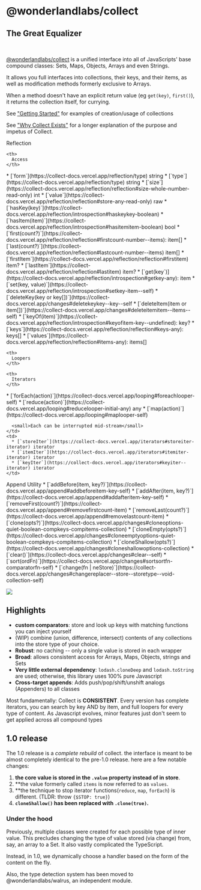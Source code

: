 
# @wonderlandlabs/collect
## The Great Equalizer
<br />


[@wonderlandlabs/collect]([https://www.npmjs.com/package/@wonderlandlabs/collect)
is a unified interface into all of JavaScripts' base compound classes: Sets, Maps,
Objects, Arrays and even Strings.

It allows you full interfaces into collections, their keys, and their items, as well
as modification methods formerly exclusive to Arrays.

When a method doesn't have an explicit return value (eg `get(key)`, `first()`), it
returns the collection itself, for currying.

See ["Getting Started"](https://collect-docs.vercel.app/get-started) for examples of creation/usage of collections

See ["Why Collect Exists"](https://collect-docs.vercel.app/why) for a longer explanation of the purpose and impetus of Collect.

<FeaturesTable>
  <thead>
  <tr>
    <th>
      Reflection
    </th>

    <th>
      Access
    </th>
  </tr>
  </thead>
  <tbody>
  <tr>
    <td>
      * [`form`](https://collect-docs.vercel.app/reflection/type) string
      * [`type`](https://collect-docs.vercel.app/reflection/type) string
      * [`size`](https://collect-docs.vercel.app/reflection/reflection#size-whole-number-read-only) int
      * [`value`](https://collect-docs.vercel.app/reflection/reflection#store-any-read-only) raw
      * [`hasKey(key)`](https://collect-docs.vercel.app/reflection/introspection#haskeykey-boolean)
      * [`hasItem(item)`](https://collect-docs.vercel.app/reflection/introspection#hasitemitem-boolean) bool
      * [`first(count?)`](https://collect-docs.vercel.app/reflection/reflection#firstcount-number--items): item[]
      * [`last(count?)`](https://collect-docs.vercel.app/reflection/reflection#lastcount-number--items) item[]
      * [`firstItem`](https://collect-docs.vercel.app/reflection/reflection#firstitem) item?
      * [`lastItem`](https://collect-docs.vercel.app/reflection/reflection#lastitem) item?
    </td>
    <td>
      * [`get(key`)](https://collect-docs.vercel.app/reflection/introspection#getkey-any): item
      * [`set(key, value)`](https://collect-docs.vercel.app/reflection/introspection#setkey-item--self)
      * [`deleteKey(key or key[])`](https://collect-docs.vercel.app/changes#deletekeykey--key--self
      * [`deleteItem(item or item[])`](https://collect-docs.vercel.app/changes#deleteitemitem--items--self)
      * [`keyOf(item)`](https://collect-docs.vercel.app/reflection/introspection#keyofitem-key--undefined): key?
      * [`keys`](https://collect-docs.vercel.app/reflection/reflection#keys-any): keys[]
      * [`values`](https://collect-docs.vercel.app/reflection/reflection#items-any): items[]
    </td>
  </tr>
  </tbody>
  <thead>
  <tr>

    <th>
      Loopers
    </th>

    <th>
      Iterators
    </th>
  </tr>
  </thead>
  <tbody>
  <tr>
    <td>
      * [`forEach(action)`](https://collect-docs.vercel.app/looping#foreachlooper-self)
      * [`reduce(action)`](https://collect-docs.vercel.app/looping#reducelooper-initial-any) any
      * [`map(action)`](https://collect-docs.vercel.app/looping#maplooper-self)

      <small>Each can be interrupted mid-stream</small>
    </td>
    <td>
      * [`storeIter`](https://collect-docs.vercel.app/iterators#storeiter-iterator) iterator
      * [`itemIter`](https://collect-docs.vercel.app/iterators#itemiter-iterator) iterator
      * [`keyIter`](https://collect-docs.vercel.app/iterators#keyiter--iterator) iterator
    </td>
  </tr>
  </tbody>

  <thead>
  <tr>
    <th>
      Append
    </th>
    <th>
      Utility
    </th>
  </tr>
  </thead>
  <tbody>
  <tr>
    <td>
      * [`addBefore(item, key?)`](https://collect-docs.vercel.app/append#addbeforeitem-key-self)
      * [`addAfter(item, key?)`](https://collect-docs.vercel.app/append#addafteritem-key-self)
      * [`removeFirst(count?)`](https://collect-docs.vercel.app/append#removefirstcount-item)
      * [`removeLast(count?)`](https://collect-docs.vercel.app/append#removelastcount-item)
    </td>
    <td>
      * [`clone(opts?)`](https://collect-docs.vercel.app/changes#cloneoptions-quiet-boolean-compkeys-compitems-collection)
      * [`cloneEmpty(opts?)`](https://collect-docs.vercel.app/changes#cloneemptyoptions-quiet-boolean-compkeys-compitems-collection)
      * [`cloneShallow(opts?)`](https://collect-docs.vercel.app/changes#cloneshallowoptions-collection)
      * [`clear()`](https://collect-docs.vercel.app/changes#clear--self)
      * [`sort(ordFn)`](https://collect-docs.vercel.app/changes#sortsortfn-comparatorfn-self)
      * [`change(fn | neStore)`](https://collect-docs.vercel.app/changes#changereplacer--store--storetype--void-collection-self)
    </td>
  </tr>
  </tbody>
</FeaturesTable>

![](https://collect-docs.vercel.app/public/robots_aff.png)

## Highlights

* **custom comparators**: store and look up keys with matching functions you can inject yourself
* (WIP) combine (union, difference, intersect) contents of any collections into the store type of your choice.
* **Robust**: no caching -- only a single value is stored in each wrapper
* **Broad**: allows consistent access for Arrays, Maps, Objects, strings and Sets
* **Very little external dependency**: `lodash.cloneDeep` and `lodash.toString` are used; otherwise, this library uses 100% pure Javascript
* **Cross-target appends**: Adds push/pop/shift/unshift analogs (Appenders) to all classes

Most fundamentally: Collect is **CONSISTENT**. Every version has complete iterators, you can search by key AND by item,
and full loopers for every type of content. As Javascript evolves, minor features just don't seem to get applied across all
compound types

## 1.0 release

The 1.0 release is a _complete rebuild_ of collect. the interface is meant to be almost completely identical
to the pre-1.0 release. here are a few notable changes:

1. **the core value is stored in the `.value` property instead of in store**. 
2. **the value formerly called `items` is now referred to as `values`.
3. **the technique to stop iterator functions(`reduce`, `map`, `forEach`) is different. (TLDR: throw `{$STOP: true}`)
4. **`cloneShallow()` has been replaced with `.clone(true)`.** 

### Under the hood

Previously, multiple classes were created for each possible type of inner value. This precludes changing
the type of value stored (via change) from, say, an array to a Set. It also vastly complicated the TypeScript.

Instead, in 1.0, we dynamically choose a handler based on the form of the content on the fly. 

Also, the type detection system has been moved to @wonderlandlabs/walrus, an independent module. 

